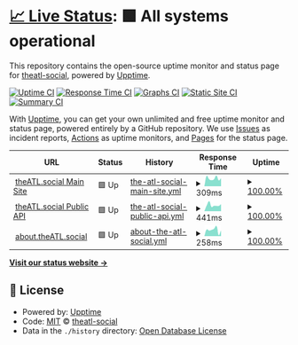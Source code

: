 # [📈 Live Status](https://demo.upptime.js.org): <!--live status--> **🟩 All systems operational**

This repository contains the open-source uptime monitor and status page for [theatl-social](https://demo.upptime.js.org), powered by [Upptime](https://github.com/upptime/upptime).

[![Uptime CI](https://github.com/theatl-social/theatl-social-status/workflows/Uptime%20CI/badge.svg)](https://github.com/theatl-social/theatl-social-status/actions?query=workflow%3A%22Uptime+CI%22)
[![Response Time CI](https://github.com/theatl-social/theatl-social-status/workflows/Response%20Time%20CI/badge.svg)](https://github.com/theatl-social/theatl-social-status/actions?query=workflow%3A%22Response+Time+CI%22)
[![Graphs CI](https://github.com/theatl-social/theatl-social-status/workflows/Graphs%20CI/badge.svg)](https://github.com/theatl-social/theatl-social-status/actions?query=workflow%3A%22Graphs+CI%22)
[![Static Site CI](https://github.com/theatl-social/theatl-social-status/workflows/Static%20Site%20CI/badge.svg)](https://github.com/theatl-social/theatl-social-status/actions?query=workflow%3A%22Static+Site+CI%22)
[![Summary CI](https://github.com/theatl-social/theatl-social-status/workflows/Summary%20CI/badge.svg)](https://github.com/theatl-social/theatl-social-status/actions?query=workflow%3A%22Summary+CI%22)

With [Upptime](https://upptime.js.org), you can get your own unlimited and free uptime monitor and status page, powered entirely by a GitHub repository. We use [Issues](https://github.com/theatl-social/theatl-social-status/issues) as incident reports, [Actions](https://github.com/theatl-social/theatl-social-status/actions) as uptime monitors, and [Pages](https://demo.upptime.js.org) for the status page.

<!--start: status pages-->
<!-- This summary is generated by Upptime (https://github.com/upptime/upptime) -->
<!-- Do not edit this manually, your changes will be overwritten -->
<!-- prettier-ignore -->
| URL | Status | History | Response Time | Uptime |
| --- | ------ | ------- | ------------- | ------ |
| <img alt="" src="https://icons.duckduckgo.com/ip3/theatl.social.ico" height="13"> [theATL.social Main Site](https://theATL.social) | 🟩 Up | [the-atl-social-main-site.yml](https://github.com/theatl-social/theatl-social-status/commits/HEAD/history/the-atl-social-main-site.yml) | <details><summary><img alt="Response time graph" src="./graphs/the-atl-social-main-site/response-time-week.png" height="20"> 309ms</summary><br><a href="https://status.theATL.social/history/the-atl-social-main-site"><img alt="Response time 491" src="https://img.shields.io/endpoint?url=https%3A%2F%2Fraw.githubusercontent.com%2Ftheatl-social%2Ftheatl-social-status%2FHEAD%2Fapi%2Fthe-atl-social-main-site%2Fresponse-time.json"></a><br><a href="https://status.theATL.social/history/the-atl-social-main-site"><img alt="24-hour response time 395" src="https://img.shields.io/endpoint?url=https%3A%2F%2Fraw.githubusercontent.com%2Ftheatl-social%2Ftheatl-social-status%2FHEAD%2Fapi%2Fthe-atl-social-main-site%2Fresponse-time-day.json"></a><br><a href="https://status.theATL.social/history/the-atl-social-main-site"><img alt="7-day response time 309" src="https://img.shields.io/endpoint?url=https%3A%2F%2Fraw.githubusercontent.com%2Ftheatl-social%2Ftheatl-social-status%2FHEAD%2Fapi%2Fthe-atl-social-main-site%2Fresponse-time-week.json"></a><br><a href="https://status.theATL.social/history/the-atl-social-main-site"><img alt="30-day response time 888" src="https://img.shields.io/endpoint?url=https%3A%2F%2Fraw.githubusercontent.com%2Ftheatl-social%2Ftheatl-social-status%2FHEAD%2Fapi%2Fthe-atl-social-main-site%2Fresponse-time-month.json"></a><br><a href="https://status.theATL.social/history/the-atl-social-main-site"><img alt="1-year response time 491" src="https://img.shields.io/endpoint?url=https%3A%2F%2Fraw.githubusercontent.com%2Ftheatl-social%2Ftheatl-social-status%2FHEAD%2Fapi%2Fthe-atl-social-main-site%2Fresponse-time-year.json"></a></details> | <details><summary><a href="https://status.theATL.social/history/the-atl-social-main-site">100.00%</a></summary><a href="https://status.theATL.social/history/the-atl-social-main-site"><img alt="All-time uptime 99.91%" src="https://img.shields.io/endpoint?url=https%3A%2F%2Fraw.githubusercontent.com%2Ftheatl-social%2Ftheatl-social-status%2FHEAD%2Fapi%2Fthe-atl-social-main-site%2Fuptime.json"></a><br><a href="https://status.theATL.social/history/the-atl-social-main-site"><img alt="24-hour uptime 100.00%" src="https://img.shields.io/endpoint?url=https%3A%2F%2Fraw.githubusercontent.com%2Ftheatl-social%2Ftheatl-social-status%2FHEAD%2Fapi%2Fthe-atl-social-main-site%2Fuptime-day.json"></a><br><a href="https://status.theATL.social/history/the-atl-social-main-site"><img alt="7-day uptime 100.00%" src="https://img.shields.io/endpoint?url=https%3A%2F%2Fraw.githubusercontent.com%2Ftheatl-social%2Ftheatl-social-status%2FHEAD%2Fapi%2Fthe-atl-social-main-site%2Fuptime-week.json"></a><br><a href="https://status.theATL.social/history/the-atl-social-main-site"><img alt="30-day uptime 99.95%" src="https://img.shields.io/endpoint?url=https%3A%2F%2Fraw.githubusercontent.com%2Ftheatl-social%2Ftheatl-social-status%2FHEAD%2Fapi%2Fthe-atl-social-main-site%2Fuptime-month.json"></a><br><a href="https://status.theATL.social/history/the-atl-social-main-site"><img alt="1-year uptime 99.91%" src="https://img.shields.io/endpoint?url=https%3A%2F%2Fraw.githubusercontent.com%2Ftheatl-social%2Ftheatl-social-status%2FHEAD%2Fapi%2Fthe-atl-social-main-site%2Fuptime-year.json"></a></details>
| <img alt="" src="https://icons.duckduckgo.com/ip3/theatl.social.ico" height="13"> [theATL.social Public API](https://theatl.social/api/v1/timelines/public?local=true&only_media=false) | 🟩 Up | [the-atl-social-public-api.yml](https://github.com/theatl-social/theatl-social-status/commits/HEAD/history/the-atl-social-public-api.yml) | <details><summary><img alt="Response time graph" src="./graphs/the-atl-social-public-api/response-time-week.png" height="20"> 441ms</summary><br><a href="https://status.theATL.social/history/the-atl-social-public-api"><img alt="Response time 539" src="https://img.shields.io/endpoint?url=https%3A%2F%2Fraw.githubusercontent.com%2Ftheatl-social%2Ftheatl-social-status%2FHEAD%2Fapi%2Fthe-atl-social-public-api%2Fresponse-time.json"></a><br><a href="https://status.theATL.social/history/the-atl-social-public-api"><img alt="24-hour response time 483" src="https://img.shields.io/endpoint?url=https%3A%2F%2Fraw.githubusercontent.com%2Ftheatl-social%2Ftheatl-social-status%2FHEAD%2Fapi%2Fthe-atl-social-public-api%2Fresponse-time-day.json"></a><br><a href="https://status.theATL.social/history/the-atl-social-public-api"><img alt="7-day response time 441" src="https://img.shields.io/endpoint?url=https%3A%2F%2Fraw.githubusercontent.com%2Ftheatl-social%2Ftheatl-social-status%2FHEAD%2Fapi%2Fthe-atl-social-public-api%2Fresponse-time-week.json"></a><br><a href="https://status.theATL.social/history/the-atl-social-public-api"><img alt="30-day response time 439" src="https://img.shields.io/endpoint?url=https%3A%2F%2Fraw.githubusercontent.com%2Ftheatl-social%2Ftheatl-social-status%2FHEAD%2Fapi%2Fthe-atl-social-public-api%2Fresponse-time-month.json"></a><br><a href="https://status.theATL.social/history/the-atl-social-public-api"><img alt="1-year response time 539" src="https://img.shields.io/endpoint?url=https%3A%2F%2Fraw.githubusercontent.com%2Ftheatl-social%2Ftheatl-social-status%2FHEAD%2Fapi%2Fthe-atl-social-public-api%2Fresponse-time-year.json"></a></details> | <details><summary><a href="https://status.theATL.social/history/the-atl-social-public-api">100.00%</a></summary><a href="https://status.theATL.social/history/the-atl-social-public-api"><img alt="All-time uptime 99.92%" src="https://img.shields.io/endpoint?url=https%3A%2F%2Fraw.githubusercontent.com%2Ftheatl-social%2Ftheatl-social-status%2FHEAD%2Fapi%2Fthe-atl-social-public-api%2Fuptime.json"></a><br><a href="https://status.theATL.social/history/the-atl-social-public-api"><img alt="24-hour uptime 100.00%" src="https://img.shields.io/endpoint?url=https%3A%2F%2Fraw.githubusercontent.com%2Ftheatl-social%2Ftheatl-social-status%2FHEAD%2Fapi%2Fthe-atl-social-public-api%2Fuptime-day.json"></a><br><a href="https://status.theATL.social/history/the-atl-social-public-api"><img alt="7-day uptime 100.00%" src="https://img.shields.io/endpoint?url=https%3A%2F%2Fraw.githubusercontent.com%2Ftheatl-social%2Ftheatl-social-status%2FHEAD%2Fapi%2Fthe-atl-social-public-api%2Fuptime-week.json"></a><br><a href="https://status.theATL.social/history/the-atl-social-public-api"><img alt="30-day uptime 100.00%" src="https://img.shields.io/endpoint?url=https%3A%2F%2Fraw.githubusercontent.com%2Ftheatl-social%2Ftheatl-social-status%2FHEAD%2Fapi%2Fthe-atl-social-public-api%2Fuptime-month.json"></a><br><a href="https://status.theATL.social/history/the-atl-social-public-api"><img alt="1-year uptime 99.92%" src="https://img.shields.io/endpoint?url=https%3A%2F%2Fraw.githubusercontent.com%2Ftheatl-social%2Ftheatl-social-status%2FHEAD%2Fapi%2Fthe-atl-social-public-api%2Fuptime-year.json"></a></details>
| <img alt="" src="https://icons.duckduckgo.com/ip3/about.theatl.social.ico" height="13"> [about.theATL.social](https://about.theATL.social) | 🟩 Up | [about-the-atl-social.yml](https://github.com/theatl-social/theatl-social-status/commits/HEAD/history/about-the-atl-social.yml) | <details><summary><img alt="Response time graph" src="./graphs/about-the-atl-social/response-time-week.png" height="20"> 258ms</summary><br><a href="https://status.theATL.social/history/about-the-atl-social"><img alt="Response time 225" src="https://img.shields.io/endpoint?url=https%3A%2F%2Fraw.githubusercontent.com%2Ftheatl-social%2Ftheatl-social-status%2FHEAD%2Fapi%2Fabout-the-atl-social%2Fresponse-time.json"></a><br><a href="https://status.theATL.social/history/about-the-atl-social"><img alt="24-hour response time 383" src="https://img.shields.io/endpoint?url=https%3A%2F%2Fraw.githubusercontent.com%2Ftheatl-social%2Ftheatl-social-status%2FHEAD%2Fapi%2Fabout-the-atl-social%2Fresponse-time-day.json"></a><br><a href="https://status.theATL.social/history/about-the-atl-social"><img alt="7-day response time 258" src="https://img.shields.io/endpoint?url=https%3A%2F%2Fraw.githubusercontent.com%2Ftheatl-social%2Ftheatl-social-status%2FHEAD%2Fapi%2Fabout-the-atl-social%2Fresponse-time-week.json"></a><br><a href="https://status.theATL.social/history/about-the-atl-social"><img alt="30-day response time 196" src="https://img.shields.io/endpoint?url=https%3A%2F%2Fraw.githubusercontent.com%2Ftheatl-social%2Ftheatl-social-status%2FHEAD%2Fapi%2Fabout-the-atl-social%2Fresponse-time-month.json"></a><br><a href="https://status.theATL.social/history/about-the-atl-social"><img alt="1-year response time 225" src="https://img.shields.io/endpoint?url=https%3A%2F%2Fraw.githubusercontent.com%2Ftheatl-social%2Ftheatl-social-status%2FHEAD%2Fapi%2Fabout-the-atl-social%2Fresponse-time-year.json"></a></details> | <details><summary><a href="https://status.theATL.social/history/about-the-atl-social">100.00%</a></summary><a href="https://status.theATL.social/history/about-the-atl-social"><img alt="All-time uptime 100.00%" src="https://img.shields.io/endpoint?url=https%3A%2F%2Fraw.githubusercontent.com%2Ftheatl-social%2Ftheatl-social-status%2FHEAD%2Fapi%2Fabout-the-atl-social%2Fuptime.json"></a><br><a href="https://status.theATL.social/history/about-the-atl-social"><img alt="24-hour uptime 100.00%" src="https://img.shields.io/endpoint?url=https%3A%2F%2Fraw.githubusercontent.com%2Ftheatl-social%2Ftheatl-social-status%2FHEAD%2Fapi%2Fabout-the-atl-social%2Fuptime-day.json"></a><br><a href="https://status.theATL.social/history/about-the-atl-social"><img alt="7-day uptime 100.00%" src="https://img.shields.io/endpoint?url=https%3A%2F%2Fraw.githubusercontent.com%2Ftheatl-social%2Ftheatl-social-status%2FHEAD%2Fapi%2Fabout-the-atl-social%2Fuptime-week.json"></a><br><a href="https://status.theATL.social/history/about-the-atl-social"><img alt="30-day uptime 100.00%" src="https://img.shields.io/endpoint?url=https%3A%2F%2Fraw.githubusercontent.com%2Ftheatl-social%2Ftheatl-social-status%2FHEAD%2Fapi%2Fabout-the-atl-social%2Fuptime-month.json"></a><br><a href="https://status.theATL.social/history/about-the-atl-social"><img alt="1-year uptime 100.00%" src="https://img.shields.io/endpoint?url=https%3A%2F%2Fraw.githubusercontent.com%2Ftheatl-social%2Ftheatl-social-status%2FHEAD%2Fapi%2Fabout-the-atl-social%2Fuptime-year.json"></a></details>

<!--end: status pages-->

[**Visit our status website →**](https://demo.upptime.js.org)

## 📄 License

- Powered by: [Upptime](https://github.com/upptime/upptime)
- Code: [MIT](./LICENSE) © [theatl-social](https://demo.upptime.js.org)
- Data in the `./history` directory: [Open Database License](https://opendatacommons.org/licenses/odbl/1-0/)
